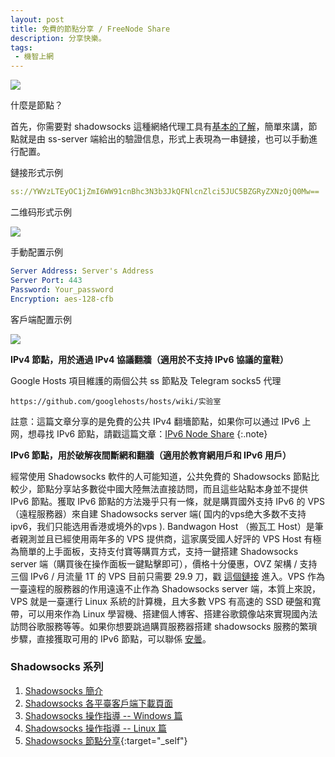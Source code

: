 ```yaml
---
layout: post
title: 免費的節點分享 / FreeNode Share
description: 分享快樂。
tags:
 - 機智上網
---
```


![](//telegra.ph/file/926d3c4d491a1feb577f4.jpg)

什麼是節點？

首先，你需要對 shadowsocks 這種網絡代理工具有[基本的了解](/ss-intro)，簡單來講，節點就是由 ss-server 端給出的驗證信息，形式上表現為一串鏈接，也可以手動進行配置。

鏈接形式示例

```yml
ss://YWVzLTEyOC1jZmI6WW91cnBhc3N3b3JkQFNlcnZlci5JUC5BZGRyZXNzOjQ0Mw==
```

二维码形式示例

![](//telegra.ph/file/0fbd372b92b0caa6cb3c5.png)


手動配置示例

```yml
Server Address: Server's Address
Server Port: 443
Password: Your_password
Encryption: aes-128-cfb
```

客戶端配置示例

![](//telegra.ph/file/1b4f99bac63edc758051f.jpg)

**IPv4 節點，用於通過 IPv4 協議翻牆（適用於不支持 IPv6 協議的童鞋）**

Google Hosts 項目維護的兩個公共 ss 節點及 Telegram socks5 代理

```
https://github.com/googlehosts/hosts/wiki/实验室
```

註意：這篇文章分享的是免費的公共 IPv4 翻墻節點，如果你可以通过 IPv6 上网，想尋找 IPv6 節點，請戳這篇文章：[IPv6 Node Share](/IPV6-node)
{:.note}

**IPv6 節點，用於破解夜間斷網和翻牆（適用於教育網用戶和 IPv6 用戶）**

經常使用 Shadowsocks 軟件的人可能知道，公共免費的 Shadowsocks 節點比較少，節點分享站多數從中國大陸無法直接訪問，而且這些站點本身並不提供 IPv6 節點。獲取 IPv6 節點的方法幾乎只有一條，就是購買國外支持 IPv6 的 VPS（遠程服務器）來自建 Shadowsocks server 端( 国内的vps绝大多数不支持ipv6，我们只能选用香港或境外的vps ). Bandwagon Host （搬瓦工 Host）是筆者親測並且已經使用兩年多的 VPS 提供商，這家廣受國人好評的 VPS Host 有極為簡單的上手面板，支持支付寶等購買方式，支持一鍵搭建 Shadowsocks server 端（購買後在操作面板一鍵點擊即可），價格十分優惠，OVZ 架構 / 支持三個 IPv6 / 月流量 1T 的 VPS 目前只需要 29.9 刀，戳 [這個鏈接](https://bwh1.net/aff.php?aff=28820) 進入。VPS 作為一臺遠程的服務器的作用遠遠不止作為 Shadowsocks server 端，本質上來說，VPS 就是一臺運行 Linux 系統的計算機，且大多數 VPS 有高速的 SSD 硬盤和寬帶，可以用來作為 Linux 學習機、搭建個人博客、搭建谷歌鏡像站來實現國內法訪問谷歌服務等等。如果你想要跳過購買服務器搭建 shadowsocks 服務的繁瑣步驟，直接獲取可用的 IPv6 節點，可以聯係 [安曇](//t.me/antakotaro)。

### Shadowsocks 系列

1. [Shadowsocks 簡介](/ss-intro)
2. [Shadowsocks 各平臺客戶端下載頁面](/ss-download)
3. [Shadowsocks 操作指導 -- Windows 篇](/ss-windows-cmd)
4. [Shadowsocks 操作指導 -- Linux 篇](/ss-linux-cmd)
5. [Shadowsocks 節點分享](/Free-node-share){:target="_self"}